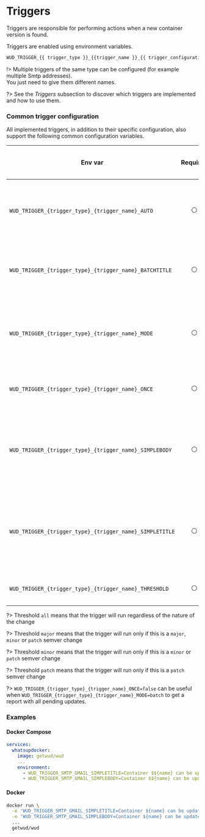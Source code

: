 # Triggers

Triggers are responsible for performing actions when a new container version is found.
  
Triggers are enabled using environment variables.

```bash
WUD_TRIGGER_{{ trigger_type }}_{{trigger_name }}_{{ trigger_configuration_item }}=XXX
```

!> Multiple triggers of the same type can be configured (for example multiple Smtp addresses).  
You just need to give them different names.

?> See the _Triggers_ subsection to discover which triggers are implemented and how to use them.

### Common trigger configuration
All implemented triggers, in addition to their specific configuration, also support the following common configuration variables.

| Env var                                                 |    Required    | Description                                                                                   | Supported values                                                                                                        | Default value when missing                                                                       |
|---------------------------------------------------------|:--------------:|-----------------------------------------------------------------------------------------------|-------------------------------------------------------------------------------------------------------------------------|--------------------------------------------------------------------------------------------------|
| `WUD_TRIGGER_{trigger_type}_{trigger_name}_AUTO`        | :white_circle: | `true` to automatically execute the trigger. `false` to manually execute it (from UI, API...) | `true`, `false`                                                                                                         | `true`                                                                                           |
| `WUD_TRIGGER_{trigger_type}_{trigger_name}_BATCHTITLE`  | :white_circle: | The template to use to render the title of the notification (batch mode)                      | String template with placeholders `${count}`                                                                            | `${count} updates available`                                                                     |
| `WUD_TRIGGER_{trigger_type}_{trigger_name}_MODE`        | :white_circle: | Trigger for each container update or trigger once with all available updates as a list        | `simple`, `batch`                                                                                                       | `simple`                                                                                         |
| `WUD_TRIGGER_{trigger_type}_{trigger_name}_ONCE`        | :white_circle: | Run trigger once (do not repeat previous results)                                             | `true`, `false`                                                                                                         | `true`                                                                                           |
| `WUD_TRIGGER_{trigger_type}_{trigger_name}_SIMPLEBODY`  | :white_circle: | The template to use to render the body of the notification                                    | String template with placeholders `${id}` `${name}` `${watcher}` `${kind}` `${semver}` `${local}` `${remote}` `${link}` | `Container ${name} running with ${kind} ${local} can be updated to ${kind} ${remote} \n ${link}` |
| `WUD_TRIGGER_{trigger_type}_{trigger_name}_SIMPLETITLE` | :white_circle: | The template to use to render the title of the notification (simple mode)                     | String template with placeholders `${id}` `${name}` `${watcher}` `${kind}` `${semver}` `${local}` `${remote}` `${link}` | `New ${kind} found for container ${name}`                                                        |
| `WUD_TRIGGER_{trigger_type}_{trigger_name}_THRESHOLD`   | :white_circle: | The threshold to reach to run the trigger                                                     | `all`, `major`, `minor`, `patch`                                                                                        | `all`                                                                                            |

?> Threshold `all` means that the trigger will run regardless of the nature of the change

?> Threshold `major` means that the trigger will run only if this is a `major`, `minor` or `patch` semver change 

?> Threshold `minor` means that the trigger will run only if this is a `minor` or `patch` semver change

?> Threshold `patch` means that the trigger will run only if this is a `patch` semver change

?> `WUD_TRIGGER_{trigger_type}_{trigger_name}_ONCE=false` can be useful when `WUD_TRIGGER_{trigger_type}_{trigger_name}_MODE=batch` to get a report with all pending updates.

### Examples

<!-- tabs:start -->
#### **Docker Compose**
```yaml
services:
  whatsupdocker:
    image: getwud/wud
    ...
    environment:
      - WUD_TRIGGER_SMTP_GMAIL_SIMPLETITLE=Container $${name} can be updated
      - WUD_TRIGGER_SMTP_GMAIL_SIMPLEBODY=Container $${name} can be updated from version $${local} to version $${remote}
```
#### **Docker**
```bash
docker run \
  -e 'WUD_TRIGGER_SMTP_GMAIL_SIMPLETITLE=Container ${name} can be updated' \
  -e 'WUD_TRIGGER_SMTP_GMAIL_SIMPLEBODY=Container ${name} can be updated from version ${local} to version ${remote}'
  ...
  getwud/wud
```
<!-- tabs:end -->
